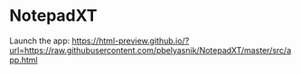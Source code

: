 # NotepadXT

Launch the app: https://html-preview.github.io/?url=https://raw.githubusercontent.com/pbelyasnik/NotepadXT/master/src/app.html
